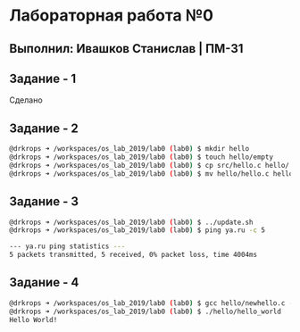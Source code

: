 # Лабораторная работа №0
## Выполнил: Ивашков Станислав | ПМ-31

##  Задание - 1
Сделано
##  Задание - 2
```bash
@drkrops ➜ /workspaces/os_lab_2019/lab0 (lab0) $ mkdir hello
@drkrops ➜ /workspaces/os_lab_2019/lab0 (lab0) $ touch hello/empty
@drkrops ➜ /workspaces/os_lab_2019/lab0 (lab0) $ cp src/hello.c hello/
@drkrops ➜ /workspaces/os_lab_2019/lab0 (lab0) $ mv hello/hello.c hello/newhello.c
```
##  Задание - 3
```bash
@drkrops ➜ /workspaces/os_lab_2019/lab0 (lab0) $ ../update.sh 
@drkrops ➜ /workspaces/os_lab_2019/lab0 (lab0) $ ping ya.ru -c 5

--- ya.ru ping statistics ---
5 packets transmitted, 5 received, 0% packet loss, time 4004ms
```
##  Задание - 4
```bash
@drkrops ➜ /workspaces/os_lab_2019/lab0 (lab0) $ gcc hello/newhello.c -o hello/hello_world
@drkrops ➜ /workspaces/os_lab_2019/lab0 (lab0) $ ./hello/hello_world 
Hello World!
```